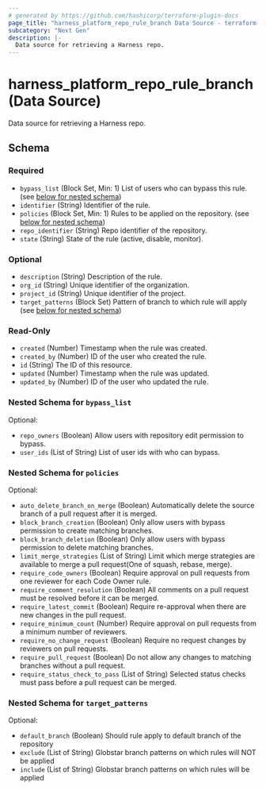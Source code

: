 ```yaml
---
# generated by https://github.com/hashicorp/terraform-plugin-docs
page_title: "harness_platform_repo_rule_branch Data Source - terraform-provider-harness"
subcategory: "Next Gen"
description: |-
  Data source for retrieving a Harness repo.
---
```


# harness_platform_repo_rule_branch (Data Source)

Data source for retrieving a Harness repo.



<!-- schema generated by tfplugindocs -->
## Schema

### Required

- `bypass_list` (Block Set, Min: 1) List of users who can bypass this rule. (see [below for nested schema](#nestedblock--bypass_list))
- `identifier` (String) Identifier of the rule.
- `policies` (Block Set, Min: 1) Rules to be applied on the repository. (see [below for nested schema](#nestedblock--policies))
- `repo_identifier` (String) Repo identifier of the repository.
- `state` (String) State of the rule (active, disable, monitor).

### Optional

- `description` (String) Description of the rule.
- `org_id` (String) Unique identifier of the organization.
- `project_id` (String) Unique identifier of the project.
- `target_patterns` (Block Set) Pattern of branch to which rule will apply (see [below for nested schema](#nestedblock--target_patterns))

### Read-Only

- `created` (Number) Timestamp when the rule was created.
- `created_by` (Number) ID of the user who created the rule.
- `id` (String) The ID of this resource.
- `updated` (Number) Timestamp when the rule was updated.
- `updated_by` (Number) ID of the user who updated the rule.

<a id="nestedblock--bypass_list"></a>
### Nested Schema for `bypass_list`

Optional:

- `repo_owners` (Boolean) Allow users with repository edit permission to bypass.
- `user_ids` (List of String) List of user ids with who can bypass.


<a id="nestedblock--policies"></a>
### Nested Schema for `policies`

Optional:

- `auto_delete_branch_on_merge` (Boolean) Automatically delete the source branch of a pull request after it is merged.
- `block_branch_creation` (Boolean) Only allow users with bypass permission to create matching branches.
- `block_branch_deletion` (Boolean) Only allow users with bypass permission to delete matching branches.
- `limit_merge_strategies` (List of String) Limit which merge strategies are available to merge a pull request(One of squash, rebase, merge).
- `require_code_owners` (Boolean) Require approval on pull requests from one reviewer for each Code Owner rule.
- `require_comment_resolution` (Boolean) All comments on a pull request must be resolved before it can be merged.
- `require_latest_commit` (Boolean) Require re-approval when there are new changes in the pull request.
- `require_minimum_count` (Number) Require approval on pull requests from a minimum number of reviewers.
- `require_no_change_request` (Boolean) Require no request changes by reviewers on pull requests.
- `require_pull_request` (Boolean) Do not allow any changes to matching branches without a pull request.
- `require_status_check_to_pass` (List of String) Selected status checks must pass before a pull request can be merged.


<a id="nestedblock--target_patterns"></a>
### Nested Schema for `target_patterns`

Optional:

- `default_branch` (Boolean) Should rule apply to default branch of the repository
- `exclude` (List of String) Globstar branch patterns on which rules will NOT be applied
- `include` (List of String) Globstar branch patterns on which rules will be applied
